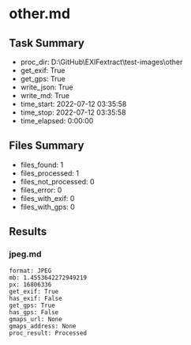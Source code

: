 # other.md 

## Task Summary 

* proc_dir: D:\GitHub\EXIFextract\test-images\other
* get_exif: True
* get_gps: True
* write_json: True
* write_md: True
* time_start: 2022-07-12 03:35:58 
* time_stop: 2022-07-12 03:35:58 
* time_elapsed: 0:00:00 

## Files Summary 

* files_found: 1 
* files_processed: 1 
* files_not_processed: 0 
* files_error: 0 
* files_with_exif: 0 
* files_with_gps: 0 

## Results 

### jpeg.md

```file: jpeg.md
format: JPEG
mb: 1.4553642272949219
px: 16806336
get_exif: True
has_exif: False
get_gps: True
has_gps: False
gmaps_url: None
gmaps_address: None
proc_result: Processed
```